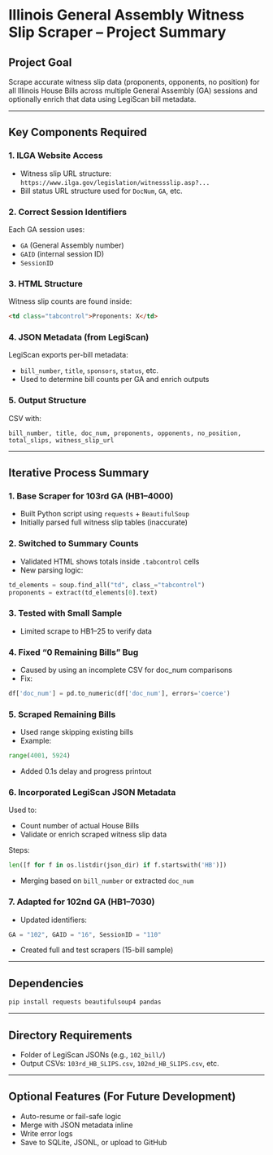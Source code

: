 # Illinois General Assembly Witness Slip Scraper – Project Summary

## Project Goal  
Scrape accurate witness slip data (proponents, opponents, no position) for all Illinois House Bills across multiple General Assembly (GA) sessions and optionally enrich that data using LegiScan bill metadata.

---

## Key Components Required

### 1. ILGA Website Access
- Witness slip URL structure:  
  `https://www.ilga.gov/legislation/witnessslip.asp?...`
- Bill status URL structure used for `DocNum`, `GA`, etc.

### 2. Correct Session Identifiers
Each GA session uses:
- `GA` (General Assembly number)
- `GAID` (internal session ID)
- `SessionID`

### 3. HTML Structure
Witness slip counts are found inside:
```html
<td class="tabcontrol">Proponents: X</td>
```

### 4. JSON Metadata (from LegiScan)
LegiScan exports per-bill metadata:
- `bill_number`, `title`, `sponsors`, `status`, etc.
- Used to determine bill counts per GA and enrich outputs

### 5. Output Structure
CSV with:
```
bill_number, title, doc_num, proponents, opponents, no_position, total_slips, witness_slip_url
```

---

## Iterative Process Summary

### 1. Base Scraper for 103rd GA (HB1–4000)
- Built Python script using `requests` + `BeautifulSoup`
- Initially parsed full witness slip tables (inaccurate)

### 2. Switched to Summary Counts
- Validated HTML shows totals inside `.tabcontrol` cells
- New parsing logic:
```python
td_elements = soup.find_all("td", class_="tabcontrol")
proponents = extract(td_elements[0].text)
```

### 3. Tested with Small Sample
- Limited scrape to HB1–25 to verify data

### 4. Fixed “0 Remaining Bills” Bug
- Caused by using an incomplete CSV for doc_num comparisons
- Fix:
```python
df['doc_num'] = pd.to_numeric(df['doc_num'], errors='coerce')
```

### 5. Scraped Remaining Bills
- Used range skipping existing bills
- Example:
```python
range(4001, 5924)
```
- Added 0.1s delay and progress printout

### 6. Incorporated LegiScan JSON Metadata
Used to:
- Count number of actual House Bills
- Validate or enrich scraped witness slip data

Steps:
```python
len([f for f in os.listdir(json_dir) if f.startswith('HB')])
```
- Merging based on `bill_number` or extracted `doc_num`

### 7. Adapted for 102nd GA (HB1–7030)
- Updated identifiers:
```python
GA = "102", GAID = "16", SessionID = "110"
```
- Created full and test scrapers (15-bill sample)

---

## Dependencies

```bash
pip install requests beautifulsoup4 pandas
```

---

## Directory Requirements

- Folder of LegiScan JSONs (e.g., `102_bill/`)
- Output CSVs: `103rd_HB_SLIPS.csv`, `102nd_HB_SLIPS.csv`, etc.

---

## Optional Features (For Future Development)

- Auto-resume or fail-safe logic
- Merge with JSON metadata inline
- Write error logs
- Save to SQLite, JSONL, or upload to GitHub

